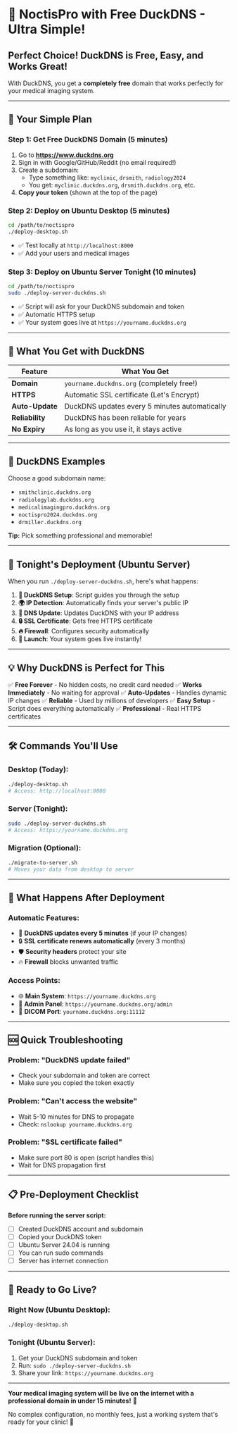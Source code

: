 # 🦆 NoctisPro with Free DuckDNS - Ultra Simple!

## Perfect Choice! DuckDNS is Free, Easy, and Works Great! 

With DuckDNS, you get a **completely free** domain that works perfectly for your medical imaging system.

---

## 🎯 Your Simple Plan

### **Step 1: Get Free DuckDNS Domain (5 minutes)**
1. Go to **https://www.duckdns.org**
2. Sign in with Google/GitHub/Reddit (no email required!)
3. Create a subdomain:
   - Type something like: `myclinic`, `drsmith`, `radiology2024`
   - You get: `myclinic.duckdns.org`, `drsmith.duckdns.org`, etc.
4. **Copy your token** (shown at the top of the page)

### **Step 2: Deploy on Ubuntu Desktop (5 minutes)**
```bash
cd /path/to/noctispro
./deploy-desktop.sh
```
- ✅ Test locally at `http://localhost:8000`
- ✅ Add your users and medical images

### **Step 3: Deploy on Ubuntu Server Tonight (10 minutes)**
```bash
cd /path/to/noctispro
sudo ./deploy-server-duckdns.sh
```
- ✅ Script will ask for your DuckDNS subdomain and token
- ✅ Automatic HTTPS setup
- ✅ Your system goes live at `https://yourname.duckdns.org`

---

## 🚀 What You Get with DuckDNS

| Feature | What You Get |
|---------|-------------|
| **Domain** | `yourname.duckdns.org` (completely free!) |
| **HTTPS** | Automatic SSL certificate (Let's Encrypt) |
| **Auto-Update** | DuckDNS updates every 5 minutes automatically |
| **Reliability** | DuckDNS has been reliable for years |
| **No Expiry** | As long as you use it, it stays active |

---

## 🦆 DuckDNS Examples

Choose a good subdomain name:
- `smithclinic.duckdns.org`
- `radiologylab.duckdns.org`
- `medicalimagingpro.duckdns.org`
- `noctispro2024.duckdns.org`
- `drmiller.duckdns.org`

**Tip:** Pick something professional and memorable!

---

## 🔧 Tonight's Deployment (Ubuntu Server)

When you run `./deploy-server-duckdns.sh`, here's what happens:

1. **🦆 DuckDNS Setup**: Script guides you through the setup
2. **🌍 IP Detection**: Automatically finds your server's public IP
3. **🔄 DNS Update**: Updates DuckDNS with your IP address
4. **🔒 SSL Certificate**: Gets free HTTPS certificate
5. **🔥 Firewall**: Configures security automatically
6. **🚀 Launch**: Your system goes live instantly!

---

## 💡 Why DuckDNS is Perfect for This

✅ **Free Forever** - No hidden costs, no credit card needed
✅ **Works Immediately** - No waiting for approval
✅ **Auto-Updates** - Handles dynamic IP changes
✅ **Reliable** - Used by millions of developers
✅ **Easy Setup** - Script does everything automatically
✅ **Professional** - Real HTTPS certificates

---

## 🛠️ Commands You'll Use

### **Desktop (Today):**
```bash
./deploy-desktop.sh
# Access: http://localhost:8000
```

### **Server (Tonight):**
```bash
sudo ./deploy-server-duckdns.sh
# Access: https://yourname.duckdns.org
```

### **Migration (Optional):**
```bash
./migrate-to-server.sh
# Moves your data from desktop to server
```

---

## 🎉 What Happens After Deployment

### **Automatic Features:**
- 🔄 **DuckDNS updates every 5 minutes** (if your IP changes)
- 🔒 **SSL certificate renews automatically** (every 3 months)
- 🛡️ **Security headers** protect your site
- 🔥 **Firewall** blocks unwanted traffic

### **Access Points:**
- 🌐 **Main System**: `https://yourname.duckdns.org`
- 👑 **Admin Panel**: `https://yourname.duckdns.org/admin`
- 🏥 **DICOM Port**: `yourname.duckdns.org:11112`

---

## 🆘 Quick Troubleshooting

### **Problem: "DuckDNS update failed"**
- Check your subdomain and token are correct
- Make sure you copied the token exactly

### **Problem: "Can't access the website"**
- Wait 5-10 minutes for DNS to propagate
- Check: `nslookup yourname.duckdns.org`

### **Problem: "SSL certificate failed"**
- Make sure port 80 is open (script handles this)
- Wait for DNS propagation first

---

## 📋 Pre-Deployment Checklist

**Before running the server script:**
- [ ] Created DuckDNS account and subdomain
- [ ] Copied your DuckDNS token
- [ ] Ubuntu Server 24.04 is running
- [ ] You can run sudo commands
- [ ] Server has internet connection

---

## 🌟 Ready to Go Live?

### **Right Now (Ubuntu Desktop):**
```bash
./deploy-desktop.sh
```

### **Tonight (Ubuntu Server):**
1. Get your DuckDNS subdomain and token
2. Run: `sudo ./deploy-server-duckdns.sh`
3. Share your link: `https://yourname.duckdns.org`

---

**Your medical imaging system will be live on the internet with a professional domain in under 15 minutes!** 🚀

No complex configuration, no monthly fees, just a working system that's ready for your clinic! 🏥